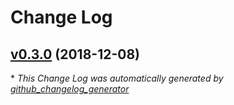 # Change Log

## [v0.3.0](https://github.com/JarryShaw/ptyng/tree/v0.3.0) (2018-12-08)


\* *This Change Log was automatically generated by [github_changelog_generator](https://github.com/skywinder/Github-Changelog-Generator)*